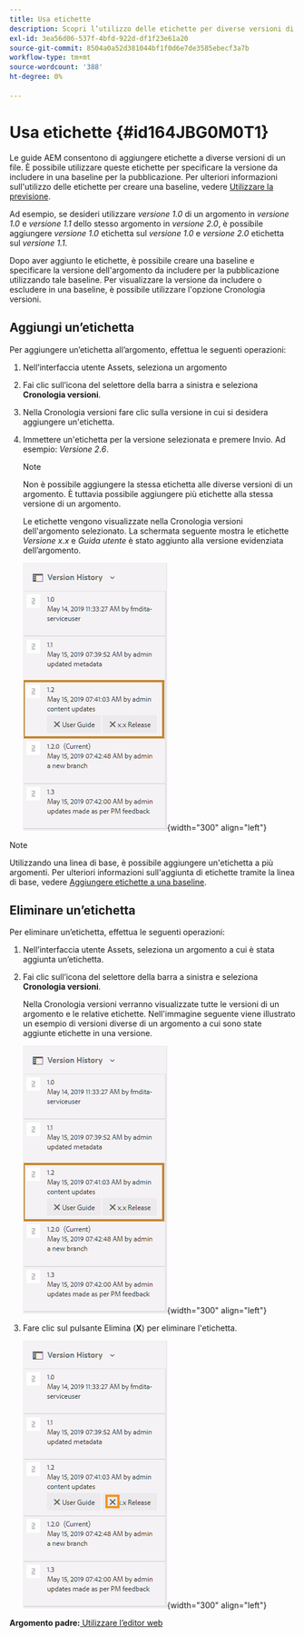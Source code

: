 ```yaml
---
title: Usa etichette
description: Scopri l’utilizzo delle etichette per diverse versioni di un file nelle guide AEM. Scopri come aggiungere o eliminare un’etichetta in una versione di un argomento.
exl-id: 3ea56d06-537f-4bfd-922d-df1f23e61a20
source-git-commit: 8504a0a52d381044bf1f0d6e7de3585ebecf3a7b
workflow-type: tm+mt
source-wordcount: '388'
ht-degree: 0%

---
```


# Usa etichette {#id164JBG0M0T1}

Le guide AEM consentono di aggiungere etichette a diverse versioni di un file. È possibile utilizzare queste etichette per specificare la versione da includere in una baseline per la pubblicazione. Per ulteriori informazioni sull&#39;utilizzo delle etichette per creare una baseline, vedere [Utilizzare la previsione](generate-output-use-baseline-for-publishing.md#).

Ad esempio, se desideri utilizzare *versione 1.0* di un argomento in *versione 1.0* e *versione 1.1* dello stesso argomento in *versione 2.0*, è possibile aggiungere *versione 1.0* etichetta sul *versione 1.0* e *versione 2.0* etichetta sul *versione 1.1*.

Dopo aver aggiunto le etichette, è possibile creare una baseline e specificare la versione dell&#39;argomento da includere per la pubblicazione utilizzando tale baseline. Per visualizzare la versione da includere o escludere in una baseline, è possibile utilizzare l&#39;opzione Cronologia versioni.

## Aggiungi un’etichetta

Per aggiungere un’etichetta all’argomento, effettua le seguenti operazioni:

1. Nell’interfaccia utente Assets, seleziona un argomento
1. Fai clic sull’icona del selettore della barra a sinistra e seleziona **Cronologia versioni**.
1. Nella Cronologia versioni fare clic sulla versione in cui si desidera aggiungere un&#39;etichetta.

1. Immettere un&#39;etichetta per la versione selezionata e premere Invio. Ad esempio: *Versione 2.6*.

   >[!NOTE]
   >
   > Non è possibile aggiungere la stessa etichetta alle diverse versioni di un argomento. È tuttavia possibile aggiungere più etichette alla stessa versione di un argomento.

   Le etichette vengono visualizzate nella Cronologia versioni dell&#39;argomento selezionato. La schermata seguente mostra le etichette *Versione x.x* e *Guida utente* è stato aggiunto alla versione evidenziata dell’argomento.

   ![](images/labels.png){width="300" align="left"}

>[!NOTE]
>
> Utilizzando una linea di base, è possibile aggiungere un&#39;etichetta a più argomenti. Per ulteriori informazioni sull&#39;aggiunta di etichette tramite la linea di base, vedere [Aggiungere etichette a una baseline](generate-output-use-baseline-for-publishing.md#id184KD0T305Z).

## Eliminare un’etichetta

Per eliminare un’etichetta, effettua le seguenti operazioni:

1. Nell’interfaccia utente Assets, seleziona un argomento a cui è stata aggiunta un’etichetta.
1. Fai clic sull’icona del selettore della barra a sinistra e seleziona **Cronologia versioni**.

   Nella Cronologia versioni verranno visualizzate tutte le versioni di un argomento e le relative etichette. Nell&#39;immagine seguente viene illustrato un esempio di versioni diverse di un argomento a cui sono state aggiunte etichette in una versione.

   ![](images/labels.png){width="300" align="left"}

1. Fare clic sul pulsante Elimina \(**X**\) per eliminare l&#39;etichetta.

   ![](images/delete-labels.png){width="300" align="left"}


**Argomento padre:**[ Utilizzare l’editor web](web-editor.md)
